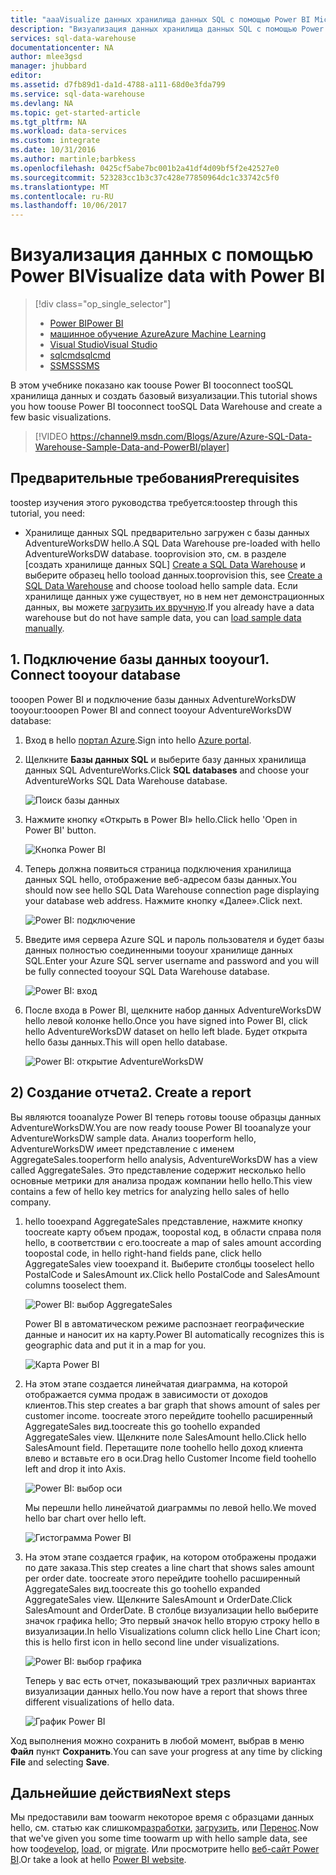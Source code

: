 ```yaml
---
title: "aaaVisualize данных хранилища данных SQL с помощью Power BI Microsoft Azure"
description: "Визуализация данных хранилища данных SQL с помощью Power BI"
services: sql-data-warehouse
documentationcenter: NA
author: mlee3gsd
manager: jhubbard
editor: 
ms.assetid: d7fb89d1-da1d-4788-a111-68d0e3fda799
ms.service: sql-data-warehouse
ms.devlang: NA
ms.topic: get-started-article
ms.tgt_pltfrm: NA
ms.workload: data-services
ms.custom: integrate
ms.date: 10/31/2016
ms.author: martinle;barbkess
ms.openlocfilehash: 0425cf5abe7bc001b2a41df4d09bf5f2e42527e0
ms.sourcegitcommit: 523283cc1b3c37c428e77850964dc1c33742c5f0
ms.translationtype: MT
ms.contentlocale: ru-RU
ms.lasthandoff: 10/06/2017
---
```

# <a name="visualize-data-with-power-bi"></a><span data-ttu-id="67caa-103">Визуализация данных с помощью Power BI</span><span class="sxs-lookup"><span data-stu-id="67caa-103">Visualize data with Power BI</span></span>
> [!div class="op_single_selector"]
> * [<span data-ttu-id="67caa-104">Power BI</span><span class="sxs-lookup"><span data-stu-id="67caa-104">Power BI</span></span>](sql-data-warehouse-get-started-visualize-with-power-bi.md)
> * [<span data-ttu-id="67caa-105">машинное обучение Azure</span><span class="sxs-lookup"><span data-stu-id="67caa-105">Azure Machine Learning</span></span>](sql-data-warehouse-get-started-analyze-with-azure-machine-learning.md)
> * [<span data-ttu-id="67caa-106">Visual Studio</span><span class="sxs-lookup"><span data-stu-id="67caa-106">Visual Studio</span></span>](sql-data-warehouse-query-visual-studio.md)
> * [<span data-ttu-id="67caa-107">sqlcmd</span><span class="sxs-lookup"><span data-stu-id="67caa-107">sqlcmd</span></span>](sql-data-warehouse-get-started-connect-sqlcmd.md) 
> * [<span data-ttu-id="67caa-108">SSMS</span><span class="sxs-lookup"><span data-stu-id="67caa-108">SSMS</span></span>](sql-data-warehouse-query-ssms.md)
> 
> 

<span data-ttu-id="67caa-109">В этом учебнике показано как toouse Power BI tooconnect tooSQL хранилища данных и создать базовый визуализации.</span><span class="sxs-lookup"><span data-stu-id="67caa-109">This tutorial shows you how toouse Power BI tooconnect tooSQL Data Warehouse and create a few basic visualizations.</span></span>

> [!VIDEO https://channel9.msdn.com/Blogs/Azure/Azure-SQL-Data-Warehouse-Sample-Data-and-PowerBI/player]
> 
> 

## <a name="prerequisites"></a><span data-ttu-id="67caa-110">Предварительные требования</span><span class="sxs-lookup"><span data-stu-id="67caa-110">Prerequisites</span></span>
<span data-ttu-id="67caa-111">toostep изучения этого руководства требуется:</span><span class="sxs-lookup"><span data-stu-id="67caa-111">toostep through this tutorial, you need:</span></span>

* <span data-ttu-id="67caa-112">Хранилище данных SQL предварительно загружен с базы данных AdventureWorksDW hello.</span><span class="sxs-lookup"><span data-stu-id="67caa-112">A SQL Data Warehouse pre-loaded with hello AdventureWorksDW database.</span></span> <span data-ttu-id="67caa-113">tooprovision это, см. в разделе [создать хранилище данных SQL] [ Create a SQL Data Warehouse] и выберите образец hello tooload данных.</span><span class="sxs-lookup"><span data-stu-id="67caa-113">tooprovision this, see [Create a SQL Data Warehouse][Create a SQL Data Warehouse] and choose tooload hello sample data.</span></span> <span data-ttu-id="67caa-114">Если хранилище данных уже существует, но в нем нет демонстрационных данных, вы можете [загрузить их вручную][load sample data manually].</span><span class="sxs-lookup"><span data-stu-id="67caa-114">If you already have a data warehouse but do not have sample data, you can [load sample data manually][load sample data manually].</span></span>

## <a name="1-connect-tooyour-database"></a><span data-ttu-id="67caa-115">1. Подключение базы данных tooyour</span><span class="sxs-lookup"><span data-stu-id="67caa-115">1. Connect tooyour database</span></span>
<span data-ttu-id="67caa-116">tooopen Power BI и подключение базы данных AdventureWorksDW tooyour:</span><span class="sxs-lookup"><span data-stu-id="67caa-116">tooopen Power BI and connect tooyour AdventureWorksDW database:</span></span>

1. <span data-ttu-id="67caa-117">Вход в hello [портал Azure][Azure portal].</span><span class="sxs-lookup"><span data-stu-id="67caa-117">Sign into hello [Azure portal][Azure portal].</span></span>
2. <span data-ttu-id="67caa-118">Щелкните **Базы данных SQL** и выберите базу данных хранилища данных SQL AdventureWorks.</span><span class="sxs-lookup"><span data-stu-id="67caa-118">Click **SQL databases** and choose your AdventureWorks SQL Data Warehouse database.</span></span>
   
    ![Поиск базы данных][1]
3. <span data-ttu-id="67caa-120">Нажмите кнопку «Открыть в Power BI» hello.</span><span class="sxs-lookup"><span data-stu-id="67caa-120">Click hello 'Open in Power BI' button.</span></span>
   
    ![Кнопка Power BI][2]
4. <span data-ttu-id="67caa-122">Теперь должна появиться страница подключения хранилища данных SQL hello, отображение веб-адресом базы данных.</span><span class="sxs-lookup"><span data-stu-id="67caa-122">You should now see hello SQL Data Warehouse connection page displaying your database web address.</span></span> <span data-ttu-id="67caa-123">Нажмите кнопку «Далее».</span><span class="sxs-lookup"><span data-stu-id="67caa-123">Click next.</span></span>
   
    ![Power BI: подключение][3]
5. <span data-ttu-id="67caa-125">Введите имя сервера Azure SQL и пароль пользователя и будет базы данных полностью соединенными tooyour хранилище данных SQL.</span><span class="sxs-lookup"><span data-stu-id="67caa-125">Enter your Azure SQL server username and password and you will be fully connected tooyour SQL Data Warehouse database.</span></span>
   
    ![Power BI: вход][4]
6. <span data-ttu-id="67caa-127">После входа в Power BI, щелкните набор данных AdventureWorksDW hello левой колонке hello.</span><span class="sxs-lookup"><span data-stu-id="67caa-127">Once you have signed into Power BI, click hello AdventureWorksDW dataset on hello left blade.</span></span> <span data-ttu-id="67caa-128">Будет открыта hello базы данных.</span><span class="sxs-lookup"><span data-stu-id="67caa-128">This will open hello database.</span></span>
   
    ![Power BI: открытие AdventureWorksDW][5]

## <a name="2-create-a-report"></a><span data-ttu-id="67caa-130">2) Создание отчета</span><span class="sxs-lookup"><span data-stu-id="67caa-130">2. Create a report</span></span>
<span data-ttu-id="67caa-131">Вы являются tooanalyze Power BI теперь готовы toouse образцы данных AdventureWorksDW.</span><span class="sxs-lookup"><span data-stu-id="67caa-131">You are now ready toouse Power BI tooanalyze your AdventureWorksDW sample data.</span></span> <span data-ttu-id="67caa-132">Анализ tooperform hello, AdventureWorksDW имеет представление с именем AggregateSales.</span><span class="sxs-lookup"><span data-stu-id="67caa-132">tooperform hello analysis, AdventureWorksDW has a view called AggregateSales.</span></span> <span data-ttu-id="67caa-133">Это представление содержит несколько hello основные метрики для анализа продаж компании hello hello.</span><span class="sxs-lookup"><span data-stu-id="67caa-133">This view contains a few of hello key metrics for analyzing hello sales of hello company.</span></span>

1. <span data-ttu-id="67caa-134">hello tooexpand AggregateSales представление, нажмите кнопку toocreate карту объем продаж, toopostal код, в области справа поля hello, в соответствии с его.</span><span class="sxs-lookup"><span data-stu-id="67caa-134">toocreate a map of sales amount according toopostal code, in hello right-hand fields pane, click hello AggregateSales view tooexpand it.</span></span> <span data-ttu-id="67caa-135">Выберите столбцы tooselect hello PostalCode и SalesAmount их.</span><span class="sxs-lookup"><span data-stu-id="67caa-135">Click hello PostalCode and SalesAmount columns tooselect them.</span></span>
   
    ![Power BI: выбор AggregateSales][6]
   
    <span data-ttu-id="67caa-137">Power BI в автоматическом режиме распознает географические данные и наносит их на карту.</span><span class="sxs-lookup"><span data-stu-id="67caa-137">Power BI automatically recognizes this is geographic data and put it in a map for you.</span></span>
   
    ![Карта Power BI][7]
2. <span data-ttu-id="67caa-139">На этом этапе создается линейчатая диаграмма, на которой отображается сумма продаж в зависимости от доходов клиентов.</span><span class="sxs-lookup"><span data-stu-id="67caa-139">This step creates a bar graph that shows amount of sales per customer income.</span></span> <span data-ttu-id="67caa-140">toocreate этого перейдите toohello расширенный AggregateSales вид.</span><span class="sxs-lookup"><span data-stu-id="67caa-140">toocreate this go toohello expanded AggregateSales view.</span></span> <span data-ttu-id="67caa-141">Щелкните поле SalesAmount hello.</span><span class="sxs-lookup"><span data-stu-id="67caa-141">Click hello SalesAmount field.</span></span> <span data-ttu-id="67caa-142">Перетащите поле toohello hello доход клиента влево и вставьте его в оси.</span><span class="sxs-lookup"><span data-stu-id="67caa-142">Drag hello Customer Income field toohello left and drop it into Axis.</span></span>
   
    ![Power BI: выбор оси][8]
   
    <span data-ttu-id="67caa-144">Мы перешли hello линейчатой диаграммы по левой hello.</span><span class="sxs-lookup"><span data-stu-id="67caa-144">We moved hello bar chart over hello left.</span></span>
   
    ![Гистограмма Power BI][9]
3. <span data-ttu-id="67caa-146">На этом этапе создается график, на котором отображены продажи по дате заказа.</span><span class="sxs-lookup"><span data-stu-id="67caa-146">This step creates a line chart that shows sales amount per order date.</span></span> <span data-ttu-id="67caa-147">toocreate этого перейдите toohello расширенный AggregateSales вид.</span><span class="sxs-lookup"><span data-stu-id="67caa-147">toocreate this go toohello expanded AggregateSales view.</span></span> <span data-ttu-id="67caa-148">Щелкните SalesAmount и OrderDate.</span><span class="sxs-lookup"><span data-stu-id="67caa-148">Click SalesAmount and OrderDate.</span></span> <span data-ttu-id="67caa-149">В столбце визуализации hello выберите значок графика hello; Это первый значок hello вторую строку hello в визуализации.</span><span class="sxs-lookup"><span data-stu-id="67caa-149">In hello Visualizations column click hello Line Chart icon; this is hello first icon in hello second line under visualizations.</span></span>
   
    ![Power BI: выбор графика][10]
   
    <span data-ttu-id="67caa-151">Теперь у вас есть отчет, показывающий трех различных вариантах визуализации данных hello.</span><span class="sxs-lookup"><span data-stu-id="67caa-151">You now have a report that shows three different visualizations of hello data.</span></span>
   
    ![График Power BI][11]

<span data-ttu-id="67caa-153">Ход выполнения можно сохранить в любой момент, выбрав в меню **Файл** пункт **Сохранить**.</span><span class="sxs-lookup"><span data-stu-id="67caa-153">You can save your progress at any time by clicking **File** and selecting **Save**.</span></span>

## <a name="next-steps"></a><span data-ttu-id="67caa-154">Дальнейшие действия</span><span class="sxs-lookup"><span data-stu-id="67caa-154">Next steps</span></span>
<span data-ttu-id="67caa-155">Мы предоставили вам toowarm некоторое время с образцами данных hello, см. статью как слишком[разработки][develop], [загрузить][load], или [ Перенос][migrate].</span><span class="sxs-lookup"><span data-stu-id="67caa-155">Now that we've given you some time toowarm up with hello sample data, see how too[develop][develop], [load][load], or [migrate][migrate].</span></span> <span data-ttu-id="67caa-156">Или просмотрите hello [веб-сайт Power BI][Power BI website].</span><span class="sxs-lookup"><span data-stu-id="67caa-156">Or take a look at hello [Power BI website][Power BI website].</span></span>

<!--Image references-->
[1]: media/sql-data-warehouse-get-started-visualize-with-power-bi/pbi-find-database.png
[2]: media/sql-data-warehouse-get-started-visualize-with-power-bi/pbi-button.png
[3]: media/sql-data-warehouse-get-started-visualize-with-power-bi/pbi-connect-to-azure.png
[4]: media/sql-data-warehouse-get-started-visualize-with-power-bi/pbi-sign-in.png
[5]: media/sql-data-warehouse-get-started-visualize-with-power-bi/pbi-open-adventureworks.png
[6]: media/sql-data-warehouse-get-started-visualize-with-power-bi/pbi-aggregatesales.png
[7]: media/sql-data-warehouse-get-started-visualize-with-power-bi/pbi-map.png
[8]: media/sql-data-warehouse-get-started-visualize-with-power-bi/pbi-chooseaxis.png
[9]: media/sql-data-warehouse-get-started-visualize-with-power-bi/pbi-bar.png
[10]: media/sql-data-warehouse-get-started-visualize-with-power-bi/pbi-prepare-line.png
[11]: media/sql-data-warehouse-get-started-visualize-with-power-bi/pbi-line.png
[12]: media/sql-data-warehouse-get-started-visualize-with-power-bi/pbi-save.png

<!--Article references-->
[migrate]: sql-data-warehouse-overview-migrate.md
[develop]: sql-data-warehouse-overview-develop.md
[load]: sql-data-warehouse-overview-load.md
[load sample data manually]: sql-data-warehouse-load-sample-databases.md
[connecting tooSQL Data Warehouse]: sql-data-warehouse-integrate-power-bi.md
[Create a SQL Data Warehouse]: sql-data-warehouse-get-started-provision.md

<!--Other-->
[Azure portal]: https://portal.azure.com/
[Power BI website]: http://www.powerbi.com/
